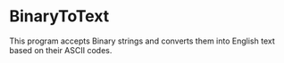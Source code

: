# BinaryToText
This program accepts Binary strings and converts them into English text based on their ASCII codes.
